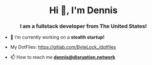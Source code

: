 <h1 align="center">Hi 👋, I'm Dennis</h1>
<h3 align="center">I am a fullstack developer from The United States!</h3>

- 🔭 I’m currently working on a **stealth startup!**

- My DotFiles: https://gitlab.com/ByteLock_/dotfiles

- 📫 How to reach me **dennis@disruption.network**
